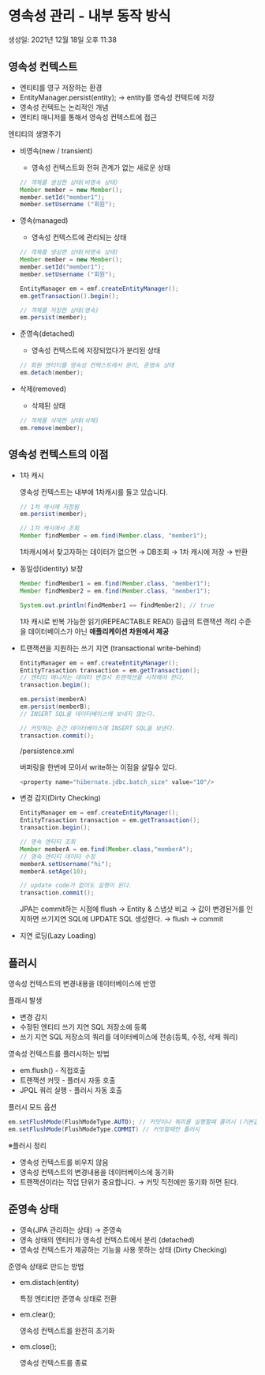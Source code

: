 # 영속성 관리 - 내부 동작 방식

생성일: 2021년 12월 18일 오후 11:38

## 영속성 컨텍스트

- 엔티티를 영구 저장하는 환경
- EntityManager.persist(entity); → entity를 영속성 컨텍트에 저장
- 영속성 컨텍트는 논리적인 개념
- 엔티티 매니저를 통해서 영속성 컨텍스트에 접근

엔티티의 생명주기

- 비영속(new / transient)
    - 영속성 컨텍스트와 전혀 관계가 없는 새로운 상태
    
    ```java
    // 객체를 생성한 상태(비영속 상태)
    Member member = new Member();
    member.setId("member1");
    member.setUsername ("회원");
    ```
    
- 영속(managed)
    - 영속성 컨텍스트에 관리되는 상태
    
    ```java
    // 객체를 생성한 상태(비영속 상태)
    Member member = new Member();
    member.setId("member1");
    member.setUsername ("회원");
    
    EntityManager em = emf.createEntityManager();
    em.getTransaction().begin();
    
    // 객체를 저장한 상태(영속)
    em.persist(member);
    ```
    
- 준영속(detached)
    - 영속성 컨텍스트에 저장되었다가 분리된 상태
    
    ```java
    // 회원 엔티티를 영속성 컨텍스트에서 분리, 준영속 상태
    em.detach(member);
    ```
    
- 삭제(removed)
    - 삭제된 상태
    
    ```java
    // 객체를 삭제한 상태(삭제)
    em.remove(member);
    ```
    

## 영속성 컨텍스트의 이점

- 1차 캐시
    
    영속성 컨텍스트는 내부에 1차캐시를 들고 있습니다.
    
    ```java
    // 1차 캐시에 저장됨
    em.persist(member);
    
    // 1차 캐시에서 조회
    Member findMember = em.find(Member.class, "member1");
    ```
    
    1차캐시에서 찾고자하는 데이터가 없으면 → DB조회 → 1차 캐시에 저장 → 반환
    
- 동일성(identity) 보장
    
    ```java
    Member findMember1 = em.find(Member.class, "member1");
    Member findMember2 = em.find(Member.class, "member1");
    
    System.out.println(findMember1 == findMember2); // true
    ```
    
    1차 캐시로 반복 가능한 읽기(REPEACTABLE READ) 등급의 트랜잭션 격리 수준을 데이터베이스가 아닌 **애플리케이션 차원에서 제공**
    
- 트랜잭션을 지원하는 쓰기 지연 (transactional write-behind)
    
    ```java
    EntityManager em = emf.createEntityManager();
    EntityTrasaction transaction = em.getTransaction();
    // 엔티티 매니저는 데이터 변경시 트랜잭션을 시작해야 한다.
    transaction.begim();
    
    em.persist(memberA)
    em.persist(memberB);
    // INSERT SQL을 데이터베이스에 보내지 않는다.
    
    // 커밋하는 순간 데이터베이스에 INSERT SQL을 보낸다.
    transaction.commit();
    ```
    
    /persistence.xml
    
    버퍼링을 한번에 모아서 write하는 이점을 살릴수 있다.
    
    ```java
    <property name="hibernate.jdbc.batch_size" value="10"/>
    ```
    
- 변경 감지(Dirty Checking)
    
    ```java
    EntityManager em = emf.createEntityManager();
    EntityTrasaction transaction = em.getTransaction();
    transaction.begin();
    
    // 영속 엔티티 조회
    Member memberA = em.find(Member.class,"memberA");
    // 영속 엔티티 데이터 수정
    memberA.setUsername("hi");
    memberA.setAge(10);
    
    // update code가 없어도 실행이 된다.
    transaction.commit();
    ```
    
    JPA는 commit하는 시점에 flush → Entity & 스냅샷 비교 → 값이 변경된거를 인지하면 쓰기지연 SQL에 UPDATE SQL 생성한다. → flush → commit
    
- 지연 로딩(Lazy Loading)

## 플러시

영속성 컨텍스트의 변경내용을 데이터베이스에 반영

플래시 발생

- 변경 감지
- 수정된 엔티티 쓰기 지연 SQL 저장소에 등록
- 쓰기 지연 SQL 저장소의 쿼리를 데이터베이스에 전송(등록, 수정, 삭제 쿼리)

영속성 컨텍스트를 플러시하는 방법

- em.flush() - 직접호출
- 트랜잭션 커밋 - 플러시 자동 호출
- JPQL 쿼리 실행  - 플러시 자동 호출

플러시 모드 옵션

```java
em.setFlushMode(FlushModeType.AUTO); // 커밋이나 쿼리를 실행할때 플러시 (기본값)
em.setFlushMode(FlushModeType.COMMIT) // 커밋할때만 플러시
```

※플러시 정리

- 영속성 컨텍스트를 비우지 않음
- 영속성 컨텍스트의 변경내용을 데이터베이스에 동기화
- 트랜잭션이라는 작업 단위가 중요합니다. → 커밋 직전에만 동기화 하면 된다.

## 준영속 상태

- 영속(JPA 관리하는 상태) → 준영속
- 영속 상태의 엔티티가 영속성 컨텍스트에서 분리 (detached)
- 영속성 컨텍스트가 제공하는 기능을 사용 못하는 상태 (Dirty Checking)

준영속 상태로 만드는 방법

- em.distach(entity)
    
    특정 엔티티만 준영속 상태로 전환
    
- em.clear();
    
    영속성 컨텍스트를 완전히 초기화
    
- em.close();
    
    영속성 컨텍스트를 종료